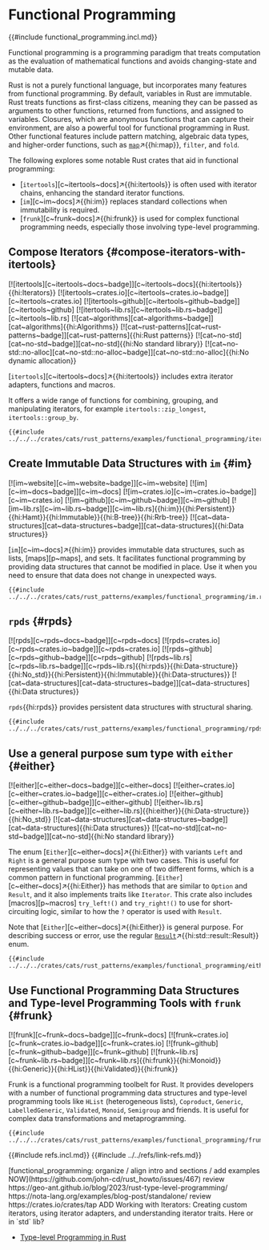 # Functional Programming

{{#include functional_programming.incl.md}}

Functional programming is a programming paradigm that treats computation as the evaluation of mathematical functions and avoids changing-state and mutable data.

Rust is not a purely functional language, but incorporates many features from functional programming. By default, variables in Rust are immutable. Rust treats functions as first-class citizens, meaning they can be passed as arguments to other functions, returned from functions, and assigned to variables. Closures, which are anonymous functions that can capture their environment, are also a powerful tool for functional programming in Rust. Other functional features include pattern matching, algebraic data types, and higher-order functions, such as [`map`](https://doc.rust-lang.org/std/iter/trait.Iterator.html#method.map)↗{{hi:map}}, `filter`, and `fold`.

The following explores some notable Rust crates that aid in functional programming:

- [`itertools`][c~itertools~docs]↗{{hi:itertools}} is often used with iterator chains, enhancing the standard iterator functions.
- [`im`][c~im~docs]↗{{hi:im}} replaces standard collections when immutability is required.
- [`frunk`][c~frunk~docs]↗{{hi:frunk}} is used for complex functional programming needs, especially those involving type-level programming.

## Compose Iterators {#compose-iterators-with-itertools}

[![itertools][c~itertools~docs~badge]][c~itertools~docs]{{hi:itertools}}{{hi:Iterators}}
[![itertools~crates.io][c~itertools~crates.io~badge]][c~itertools~crates.io]
[![itertools~github][c~itertools~github~badge]][c~itertools~github]
[![itertools~lib.rs][c~itertools~lib.rs~badge]][c~itertools~lib.rs]
[![cat~algorithms][cat~algorithms~badge]][cat~algorithms]{{hi:Algorithms}}
[![cat~rust-patterns][cat~rust-patterns~badge]][cat~rust-patterns]{{hi:Rust patterns}}
[![cat~no-std][cat~no-std~badge]][cat~no-std]{{hi:No standard library}}
[![cat~no-std::no-alloc][cat~no-std::no-alloc~badge]][cat~no-std::no-alloc]{{hi:No dynamic allocation}}

[`itertools`][c~itertools~docs]↗{{hi:itertools}} includes extra iterator adapters, functions and macros.

It offers a wide range of functions for combining, grouping, and manipulating iterators, for example `itertools::zip_longest`, `itertools::group_by`.

```rust,editable
{{#include ../../../crates/cats/rust_patterns/examples/functional_programming/itertools.rs:example}}
```

## Create Immutable Data Structures with `im` {#im}

[![im~website][c~im~website~badge]][c~im~website] [![im][c~im~docs~badge]][c~im~docs] [![im~crates.io][c~im~crates.io~badge]][c~im~crates.io] [![im~github][c~im~github~badge]][c~im~github] [![im~lib.rs][c~im~lib.rs~badge]][c~im~lib.rs]{{hi:im}}{{hi:Persistent}}{{hi:Hamt}}{{hi:Immutable}}{{hi:B-tree}}{{hi:Rrb-tree}} [![cat~data-structures][cat~data-structures~badge]][cat~data-structures]{{hi:Data structures}}

[`im`][c~im~docs]↗{{hi:im}} provides immutable data structures, such as lists, [maps][p~maps], and sets. It facilitates functional programming by providing data structures that cannot be modified in place. Use it when you need to ensure that data does not change in unexpected ways.

```rust,editable
{{#include ../../../crates/cats/rust_patterns/examples/functional_programming/im.rs:example}}
```

## `rpds` {#rpds}

[![rpds][c~rpds~docs~badge]][c~rpds~docs] [![rpds~crates.io][c~rpds~crates.io~badge]][c~rpds~crates.io] [![rpds~github][c~rpds~github~badge]][c~rpds~github] [![rpds~lib.rs][c~rpds~lib.rs~badge]][c~rpds~lib.rs]{{hi:rpds}}{{hi:Data-structure}}{{hi:No_std}}{{hi:Persistent}}{{hi:Immutable}}{{hi:Data-structures}} [![cat~data-structures][cat~data-structures~badge]][cat~data-structures]{{hi:Data structures}}

`rpds`{{hi:rpds}} provides persistent data structures with structural sharing.

```rust,editable
{{#include ../../../crates/cats/rust_patterns/examples/functional_programming/rpds.rs:example}}
```

## Use a general purpose sum type with `either` {#either}

[![either][c~either~docs~badge]][c~either~docs] [![either~crates.io][c~either~crates.io~badge]][c~either~crates.io] [![either~github][c~either~github~badge]][c~either~github] [![either~lib.rs][c~either~lib.rs~badge]][c~either~lib.rs]{{hi:either}}{{hi:Data-structure}}{{hi:No_std}} [![cat~data-structures][cat~data-structures~badge]][cat~data-structures]{{hi:Data structures}} [![cat~no-std][cat~no-std~badge]][cat~no-std]{{hi:No standard library}}

The enum [`Either`][c~either~docs]↗{{hi:Either}} with variants `Left` and `Right` is a general purpose sum type with two cases. This is useful for representing values that can take on one of two different forms, which is a common pattern in functional programming. [`Either`][c~either~docs]↗{{hi:Either}} has methods that are similar to `Option` and `Result`, and it also implements traits like `Iterator`. This crate also includes [macros][p~macros] `try_left!()` and `try_right!()` to use for short-circuiting logic, similar to how the `?` operator is used with `Result`.

Note that [`Either`][c~either~docs]↗{{hi:Either}} is general purpose. For describing success or error, use the regular [`Result`](https://doc.rust-lang.org/std/result/enum.Result.html)↗{{hi:std::result::Result}} enum.

```rust,editable
{{#include ../../../crates/cats/rust_patterns/examples/functional_programming/either.rs:example}}
```

## Use Functional Programming Data Structures and Type-level Programming Tools with `frunk` {#frunk}

[![frunk][c~frunk~docs~badge]][c~frunk~docs] [![frunk~crates.io][c~frunk~crates.io~badge]][c~frunk~crates.io] [![frunk~github][c~frunk~github~badge]][c~frunk~github] [![frunk~lib.rs][c~frunk~lib.rs~badge]][c~frunk~lib.rs]{{hi:frunk}}{{hi:Monoid}}{{hi:Generic}}{{hi:HList}}{{hi:Validated}}{{hi:frunk}}

Frunk is a functional programming toolbelt for Rust. It provides developers with a number of functional programming data structures and type-level programming tools like `HList` (heterogeneous lists), `Coproduct`, `Generic`, `LabelledGeneric`, `Validated`, `Monoid`, `Semigroup` and friends. It is useful for complex data transformations and metaprogramming.

```rust,editable
{{#include ../../../crates/cats/rust_patterns/examples/functional_programming/frunk.rs:example}}
```

{{#include refs.incl.md}}
{{#include ../../refs/link-refs.md}}

<div class="hidden">
[functional_programming: organize / align intro and sections / add examples NOW](https://github.com/john-cd/rust_howto/issues/467)
review https://geo-ant.github.io/blog/2023/rust-type-level-programming/
https://nota-lang.org/examples/blog-post/standalone/
review https://crates.io/crates/tap
ADD Working with Iterators: Creating custom iterators, using iterator adapters, and understanding iterator traits. Here or in `std` lib?

- [Type-level Programming in Rust](https://willcrichton.net/notes/type-level-programming/)

</div>
